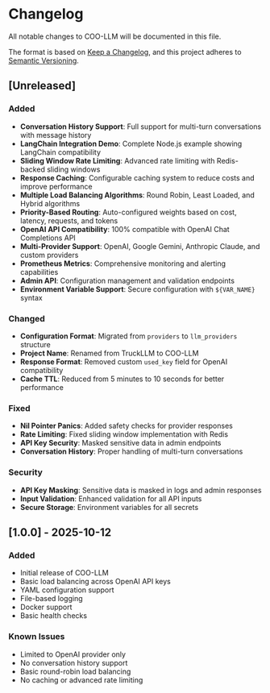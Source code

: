 # Changelog

All notable changes to COO-LLM will be documented in this file.

The format is based on [Keep a Changelog](https://keepachangelog.com/en/1.0.0/),
and this project adheres to [Semantic Versioning](https://semver.org/spec/v2.0.0.html).

## [Unreleased]

### Added
- **Conversation History Support**: Full support for multi-turn conversations with message history
- **LangChain Integration Demo**: Complete Node.js example showing LangChain compatibility
- **Sliding Window Rate Limiting**: Advanced rate limiting with Redis-backed sliding windows
- **Response Caching**: Configurable caching system to reduce costs and improve performance
- **Multiple Load Balancing Algorithms**: Round Robin, Least Loaded, and Hybrid algorithms
- **Priority-Based Routing**: Auto-configured weights based on cost, latency, requests, and tokens
- **OpenAI API Compatibility**: 100% compatible with OpenAI Chat Completions API
- **Multi-Provider Support**: OpenAI, Google Gemini, Anthropic Claude, and custom providers
- **Prometheus Metrics**: Comprehensive monitoring and alerting capabilities
- **Admin API**: Configuration management and validation endpoints
- **Environment Variable Support**: Secure configuration with `${VAR_NAME}` syntax

### Changed
- **Configuration Format**: Migrated from `providers` to `llm_providers` structure
- **Project Name**: Renamed from TruckLLM to COO-LLM
- **Response Format**: Removed custom `used_key` field for OpenAI compatibility
- **Cache TTL**: Reduced from 5 minutes to 10 seconds for better performance

### Fixed
- **Nil Pointer Panics**: Added safety checks for provider responses
- **Rate Limiting**: Fixed sliding window implementation with Redis
- **API Key Security**: Masked sensitive data in admin endpoints
- **Conversation History**: Proper handling of multi-turn conversations

### Security
- **API Key Masking**: Sensitive data is masked in logs and admin responses
- **Input Validation**: Enhanced validation for all API inputs
- **Secure Storage**: Environment variables for all secrets

## [1.0.0] - 2025-10-12

### Added
- Initial release of COO-LLM
- Basic load balancing across OpenAI API keys
- YAML configuration support
- File-based logging
- Docker support
- Basic health checks

### Known Issues
- Limited to OpenAI provider only
- No conversation history support
- Basic round-robin load balancing
- No caching or advanced rate limiting